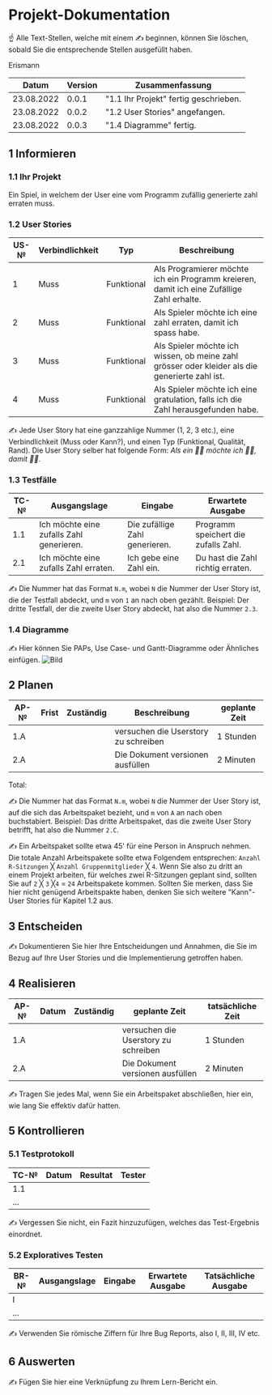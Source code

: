 # Projekt-Dokumentation

☝️ Alle Text-Stellen, welche mit einem ✍️ beginnen, können Sie löschen, sobald Sie die entsprechende Stellen ausgefüllt haben.

Erismann

| Datum           | Version | Zusammenfassung                                              |
| --------------- | ------- | ------------------------------------------------------------ |
|   23.08.2022    | 0.0.1   | "1.1 Ihr Projekt" fertig geschrieben.                        |
|   23.08.2022    | 0.0.2   | "1.2 User Stories" angefangen.                               |
|   23.08.2022    | 0.0.3   | "1.4 Diagramme" fertig.                                      |

## 1 Informieren

### 1.1 Ihr Projekt

Ein Spiel, in welchem der User eine vom Programm zufällig generierte zahl erraten muss.

### 1.2 User Stories

| US-№ | Verbindlichkeit | Typ         | Beschreibung                                                                                    |
| ---- | --------------- | ----------- | ----------------------------------------------------------------------------------------------- |
| 1    |       Muss      |  Funktional | Als Programierer möchte ich ein Programm kreieren, damit ich eine Zufällige Zahl erhalte.       |
| 2    |       Muss      |  Funktional | Als Spieler möchte ich eine zahl erraten, damit ich spass habe.                                 |
| 3    |       Muss      |  Funktional | Als Spieler möchte ich wissen, ob meine zahl grösser oder kleider als die generierte zahl ist.  |
| 4    |       Muss      |  Funktional | Als Spieler möchte ich eine gratulation, falls ich die Zahl herausgefunden habe.                |

✍️ Jede User Story hat eine ganzzahlige Nummer (1, 2, 3 etc.), eine Verbindlichkeit (Muss oder Kann?), und einen Typ (Funktional, Qualität, Rand). Die User Story selber hat folgende Form: *Als ein 🤷‍♂️ möchte ich 🤷‍♂️, damit 🤷‍♂️*.

### 1.3 Testfälle

| TC-№ | Ausgangslage                               | Eingabe                        | Erwartete Ausgabe                    |
| ---- | ------------------------------------------ | -----------------------------  | ------------------------------------ |
| 1.1  | Ich möchte eine zufalls Zahl generieren.   | Die zufällige Zahl generieren. | Programm speichert die zufalls Zahl. |
| 2.1  | Ich möchte eine zufalls Zahl erraten.      | Ich gebe eine Zahl ein.        | Du hast die Zahl richtig erraten.    |

✍️ Die Nummer hat das Format `N.m`, wobei `N` die Nummer der User Story ist, die der Testfall abdeckt, und `m` von `1` an nach oben gezählt. Beispiel: Der dritte Testfall, der die zweite User Story abdeckt, hat also die Nummer `2.3`.

### 1.4 Diagramme

✍️ Hier können Sie PAPs, Use Case- und Gantt-Diagramme oder Ähnliches einfügen.
![Bild](https://github.com/Pianonic/LA_1100_E/blob/main/Screenshots/Zuf%C3%A4llige%20Zahl.png?raw=true)

## 2 Planen

| AP-№ | Frist | Zuständig | Beschreibung                          | geplante Zeit |
| ---- | ----- | --------- | ------------------------------------  | ------------- |
| 1.A  |       |           | versuchen die Userstory zu schreiben  | 1 Stunden     |
| 2.A  |       |           | Die Dokument versionen ausfüllen      | 2 Minuten     |

Total: 

✍️ Die Nummer hat das Format `N.m`, wobei `N` die Nummer der User Story ist, auf die sich das Arbeitspaket bezieht, und `m` von `A` an nach oben buchstabiert. Beispiel: Das dritte Arbeitspaket, das die zweite User Story betrifft, hat also die Nummer `2.C`.

✍️ Ein Arbeitspaket sollte etwa 45' für eine Person in Anspruch nehmen. Die totale Anzahl Arbeitspakete sollte etwa Folgendem entsprechen: `Anzahl R-Sitzungen` ╳ `Anzahl Gruppenmitglieder` ╳ `4`. Wenn Sie also zu dritt an einem Projekt arbeiten, für welches zwei R-Sitzungen geplant sind, sollten Sie auf `2` ╳ `3` ╳`4` = `24` Arbeitspakete kommen. Sollten Sie merken, dass Sie hier nicht genügend Arbeitspakte haben, denken Sie sich weitere "Kann"-User Stories für Kapitel 1.2 aus.

## 3 Entscheiden

✍️ Dokumentieren Sie hier Ihre Entscheidungen und Annahmen, die Sie im Bezug auf Ihre User Stories und die Implementierung getroffen haben.

## 4 Realisieren

| AP-№ | Datum | Zuständig | geplante Zeit                         | tatsächliche Zeit |
| ---- | ----- | --------- | ------------------------------------- | ----------------- |
| 1.A  |       |           | versuchen die Userstory zu schreiben  | 1 Stunden         |
| 2.A  |       |           | Die Dokument versionen ausfüllen      | 2 Minuten         |
✍️ Tragen Sie jedes Mal, wenn Sie ein Arbeitspaket abschließen, hier ein, wie lang Sie effektiv dafür hatten.

## 5 Kontrollieren

### 5.1 Testprotokoll

| TC-№ | Datum | Resultat | Tester |
| ---- | ----- | -------- | ------ |
| 1.1  |       |          |        |
| ...  |       |          |        |

✍️ Vergessen Sie nicht, ein Fazit hinzuzufügen, welches das Test-Ergebnis einordnet.

### 5.2 Exploratives Testen

| BR-№ | Ausgangslage | Eingabe | Erwartete Ausgabe | Tatsächliche Ausgabe |
| ---- | ------------ | ------- | ----------------- | -------------------- |
| I    |              |         |                   |                      |
| ...  |              |         |                   |                      |

✍️ Verwenden Sie römische Ziffern für Ihre Bug Reports, also I, II, III, IV etc.

## 6 Auswerten

✍️ Fügen Sie hier eine Verknüpfung zu Ihrem Lern-Bericht ein.
